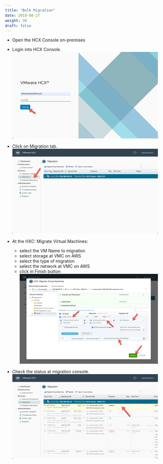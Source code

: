 ```yaml
---
title: "Bulk Migration"
date: 2019-08-27
weight: 30
draft: false
---
```



- Open the HCX Console on-premises

- Login into HCX Console.
![](/images/vmc/hcx/ext-net/00.png)

- Click on Migration tab.
![](/images/vmc/hcx/bulk-migration/01.png)

- At the HXC: Migrate Virtual Machines:
    - select the VM Name to migration
    - select storage at VMC on AWS
    - select the type of migration
    - select the network at VMC on AWS
    - click in Finish button
![](/images/vmc/hcx/bulk-migration/02.png)

- Check the status at migration console.
![](/images/vmc/hcx/bulk-migration/03.png)
